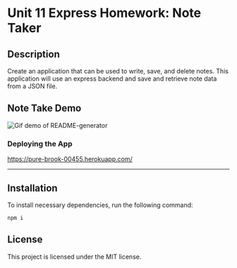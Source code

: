 # Unit 11 Express Homework: Note Taker

## Description

Create an application that can be used to write, save, and delete notes. This application will use an express backend and save and retrieve note data from a JSON file.

## Note Take Demo

![Gif demo of README-generator](./public/assets/images/Notetaker-demo.gif)

### Deploying the App

https://pure-brook-00455.herokuapp.com/

---

## Installation

To install necessary dependencies, run the following command:

```
npm i
```

## License

This project is licensed under the MIT license.
